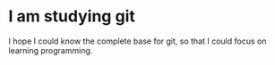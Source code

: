 # I am studying git
I hope I could know the complete base for git, so that I could focus on learning programming.
